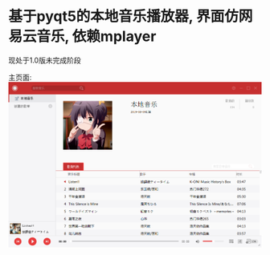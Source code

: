 # 基于pyqt5的本地音乐播放器, 界面仿网易云音乐, 依赖mplayer

现处于1.0版未完成阶段

主页面:  
![example](./resource/image/example.png)
